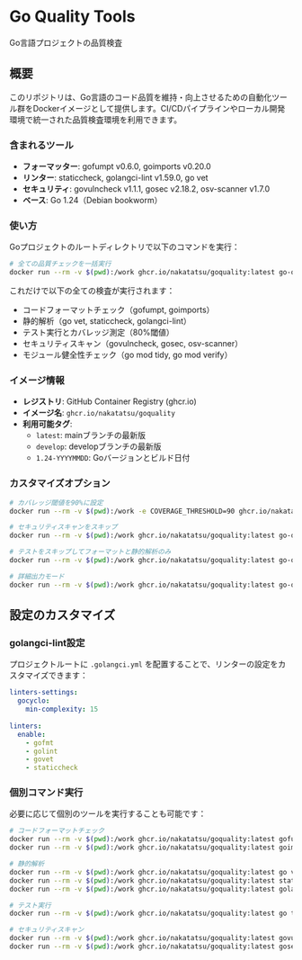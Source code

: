 # Go Quality Tools

Go言語プロジェクトの品質検査

## 概要

このリポジトリは、Go言語のコード品質を維持・向上させるための自動化ツール群をDockerイメージとして提供します。CI/CDパイプラインやローカル開発環境で統一された品質検査環境を利用できます。

### 含まれるツール

- **フォーマッター**: gofumpt v0.6.0, goimports v0.20.0
- **リンター**: staticcheck, golangci-lint v1.59.0, go vet
- **セキュリティ**: govulncheck v1.1.1, gosec v2.18.2, osv-scanner v1.7.0
- **ベース**: Go 1.24（Debian bookworm）

### 使い方

Goプロジェクトのルートディレクトリで以下のコマンドを実行：

```bash
# 全ての品質チェックを一括実行
docker run --rm -v $(pwd):/work ghcr.io/nakatatsu/goquality:latest go-quality-check
```

これだけで以下の全ての検査が実行されます：
- コードフォーマットチェック（gofumpt, goimports）
- 静的解析（go vet, staticcheck, golangci-lint）
- テスト実行とカバレッジ測定（80%閾値）
- セキュリティスキャン（govulncheck, gosec, osv-scanner）
- モジュール健全性チェック（go mod tidy, go mod verify）

### イメージ情報

- **レジストリ**: GitHub Container Registry (ghcr.io)
- **イメージ名**: `ghcr.io/nakatatsu/goquality`
- **利用可能タグ**:
  - `latest`: mainブランチの最新版
  - `develop`: developブランチの最新版
  - `1.24-YYYYMMDD`: Goバージョンとビルド日付

### カスタマイズオプション

```bash
# カバレッジ閾値を90%に設定
docker run --rm -v $(pwd):/work -e COVERAGE_THRESHOLD=90 ghcr.io/nakatatsu/goquality:latest go-quality-check

# セキュリティスキャンをスキップ
docker run --rm -v $(pwd):/work ghcr.io/nakatatsu/goquality:latest go-quality-check --skip-security

# テストをスキップしてフォーマットと静的解析のみ
docker run --rm -v $(pwd):/work ghcr.io/nakatatsu/goquality:latest go-quality-check --skip-test

# 詳細出力モード
docker run --rm -v $(pwd):/work ghcr.io/nakatatsu/goquality:latest go-quality-check --verbose
```

## 設定のカスタマイズ

### golangci-lint設定

プロジェクトルートに `.golangci.yml` を配置することで、リンターの設定をカスタマイズできます：

```yaml
linters-settings:
  gocyclo:
    min-complexity: 15
  
linters:
  enable:
    - gofmt
    - golint
    - govet
    - staticcheck
```


### 個別コマンド実行

必要に応じて個別のツールを実行することも可能です：

```bash
# コードフォーマットチェック
docker run --rm -v $(pwd):/work ghcr.io/nakatatsu/goquality:latest gofumpt -l -d .
docker run --rm -v $(pwd):/work ghcr.io/nakatatsu/goquality:latest goimports -l -d .

# 静的解析
docker run --rm -v $(pwd):/work ghcr.io/nakatatsu/goquality:latest go vet ./...
docker run --rm -v $(pwd):/work ghcr.io/nakatatsu/goquality:latest staticcheck ./...
docker run --rm -v $(pwd):/work ghcr.io/nakatatsu/goquality:latest golangci-lint run

# テスト実行
docker run --rm -v $(pwd):/work ghcr.io/nakatatsu/goquality:latest go test -race ./...

# セキュリティスキャン
docker run --rm -v $(pwd):/work ghcr.io/nakatatsu/goquality:latest govulncheck ./...
docker run --rm -v $(pwd):/work ghcr.io/nakatatsu/goquality:latest gosec ./...
```

